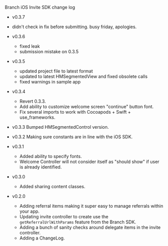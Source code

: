 Branch iOS Invite SDK change log
- v0.3.7
 * didn't check in fix before submitting. busy friday, apologies.

- v0.3.6
  * fixed leak
  * submission mistake on 0.3.5

- v0.3.5
  * updated project file to latest format
  * updated to latest HMSegmentedView and fixed obsolete calls
  * fixed warnings in sample app

- v0.3.4
  * Revert 0.3.3.
  * Add ability to customize welcome screen "continue" button font.
  * Fix several imports to work with Cocoapods + Swift + use_frameworks.

- v0.3.3 Bumped HMSegmentedControl version.

- v0.3.2 Making sure constants are in line with the iOS SDK.

- v0.3.1
  * Added ability to specify fonts.
  * Welcome Controller will not consider itself as "should show" if user is already identified.

- v0.3.0
  * Added sharing content classes.

- v0.2.0
  * Adding referral items making it super easy to manage referrals within your app.
  * Updating invite controller to create use the `getReferralUrlWithParams` feature from the Branch SDK.
  * Adding a bunch of sanity checks around delegate items in the invite controller.
  * Adding a ChangeLog.
